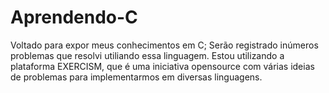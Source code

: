 # Aprendendo-C
 Voltado para expor meus conhecimentos em C; Serão registrado inúmeros problemas que resolvi utiliando essa linguagem.
 Estou utilizando a plataforma EXERCISM, que é uma iniciativa opensource com várias ideias de problemas para implementarmos em diversas linguagens. 
